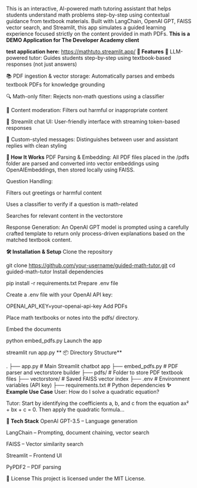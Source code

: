 This is an interactive, AI-powered math tutoring assistant that helps students understand math problems step-by-step using contextual guidance from textbook materials. Built with LangChain, OpenAI GPT, FAISS vector search, and Streamlit, this app simulates a guided learning experience focused strictly on the content provided in math PDFs.
**This is a DEMO Application for The Developer Academy client**

**test application here:** https://mathtuto.streamlit.app/
**🚀 Features**
🧠 LLM-powered tutor: Guides students step-by-step using textbook-based responses (not just answers)

📚 PDF ingestion & vector storage: Automatically parses and embeds textbook PDFs for knowledge grounding

🔍 Math-only filter: Rejects non-math questions using a classifier

🧼 Content moderation: Filters out harmful or inappropriate content

💬 Streamlit chat UI: User-friendly interface with streaming token-based responses

🎨 Custom-styled messages: Distinguishes between user and assistant replies with clean styling

**🧩 How It Works**
PDF Parsing & Embedding: All PDF files placed in the /pdfs folder are parsed and converted into vector embeddings using OpenAIEmbeddings, then stored locally using FAISS.

Question Handling:

Filters out greetings or harmful content

Uses a classifier to verify if a question is math-related

Searches for relevant content in the vectorstore

Response Generation: An OpenAI GPT model is prompted using a carefully crafted template to return only process-driven explanations based on the matched textbook content.

**🛠️ Installation & Setup**
Clone the repository


git clone https://github.com/your-username/guided-math-tutor.git
cd guided-math-tutor
Install dependencies


pip install -r requirements.txt
Prepare .env file

Create a .env file with your OpenAI API key:


OPENAI_API_KEY=your-openai-api-key
Add PDFs

Place math textbooks or notes into the pdfs/ directory.

Embed the documents

python embed_pdfs.py
Launch the app

streamlit run app.py
**
📦 Directory Structure**

.
├── app.py               # Main Streamlit chatbot app
├── embed_pdfs.py        # PDF parser and vectorstore builder
├── pdfs/                # Folder to store PDF textbook files
├── vectorstore/         # Saved FAISS vector index
├── .env                 # Environment variables (API key)
├── requirements.txt     # Python dependencies
**✨ Example Use Case**
User: How do I solve a quadratic equation?

Tutor: Start by identifying the coefficients a, b, and c from the equation ax² + bx + c = 0. Then apply the quadratic formula...

**🧠 Tech Stack**
OpenAI GPT-3.5 – Language generation

LangChain – Prompting, document chaining, vector search

FAISS – Vector similarity search

Streamlit – Frontend UI

PyPDF2 – PDF parsing

📜 License
This project is licensed under the MIT License.
